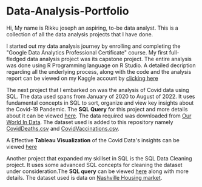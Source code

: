 # Data-Analysis-Portfolio

Hi, 
My name is Rikku joseph an aspiring, to-be data analyst. This is a collection of all the data analysis projects that I have done.

I started out my data analysis journey by enrolling and completing the "Google Data Analytics Professional Certificate" course. My first full-fledged
data analysis project was its capstone project. The entire analysis was done using R Programming language on R Studio. A detailed decription regarding all the underlying process, along with the code and the analysis report can be viewed on my Kaggle account by [clicking here](https://www.kaggle.com/code/rikkujoseph/data-analytics-project)

The next project that I embarked on was the analysis of Covid data using SQL. The data used spans from January of 2020 to August of 2022. It uses fundamental concepts in SQL to sort, organize and view key insights about the Covid-19 Pandemic. The **SQL Query** for this project and more details about it can be viewed [here](https://github.com/RikkuJoseph/Data-Analysis-Portfolio/blob/main/CovidData.sql). The data required was downloaded from [Our World In Data](https://ourworldindata.org/). The dataset used is added to this repository namely [CovidDeaths.csv](https://github.com/RikkuJoseph/Data-Analysis-Portfolio/blob/main/CovidDeaths.csv) and [CovidVaccinations.csv](https://github.com/RikkuJoseph/Data-Analysis-Portfolio/blob/main/CovidVaccinations.csv). 

A Effective **Tableau Visualization** of the Covid Data's insights can be viewed [here](https://public.tableau.com/app/profile/rikku.joseph/viz/CovidDataDashboard_16605554413170/Dashboard1)

Another project that expanded my skillset in SQL is the SQL Data Cleaning project. It uses some advanced SQL concepts for cleaning the dataset under consideration.The **SQL query** can be viewed [here](https://github.com/RikkuJoseph/Data-Analysis-Portfolio/blob/main/Data%20Cleaning%20Project.sql) along with more details. The dataset used is data on [Nashville Housing market](https://github.com/RikkuJoseph/Data-Analysis-Portfolio/blob/main/Nashville%20Housing%20Data%20for%20Data%20Cleaning.xlsx).



